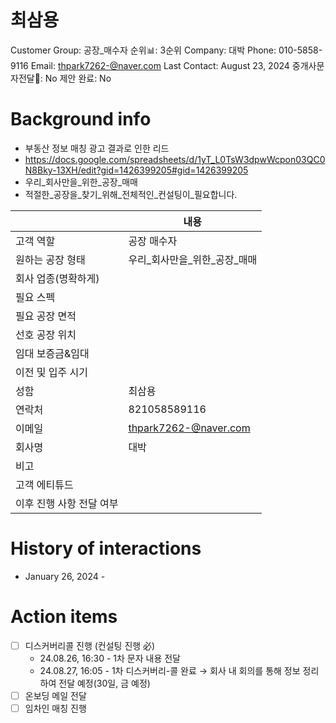 # 최삼용

Customer Group: 공장_매수자
순위📊: 3순위
Company: 대박
Phone: 010-5858-9116
Email: thpark7262-@naver.com
Last Contact: August 23, 2024
중개사문자전달📩: No
제안 완료: No

# Background info

- 부동산 정보 매칭 광고 결과로 인한 리드
- https://docs.google.com/spreadsheets/d/1yT_L0TsW3dpwWcpon03QC0N8Bky-13XH/edit?gid=1426399205#gid=1426399205
- 우리_회사만을_위한_공장_매매
- 적절한_공장을_찾기_위해_전체적인_컨설팅이_필요합니다.

|  | 내용 |
| --- | --- |
| 고객 역할 | 공장 매수자 |
| 원하는 공장 형태 | 우리_회사만을_위한_공장_매매 |
| 회사 업종(명확하게) |  |
| 필요 스펙 |  |
| 필요 공장 면적 |  |
| 선호 공장 위치 |  |
| 임대 보증금&임대 |  |
| 이전 및 입주 시기  |  |
| 성함 | 최삼용 |
| 연락처 | 821058589116 |
| 이메일 | [thpark7262-@naver.com](mailto:thpark7262-@naver.com) |
| 회사명 | 대박 |
| 비고 |  |
| 고객 에티튜드 |  |
| 이후 진행 사항 전달 여부 |  |

# History of interactions

- January 26, 2024 -

# Action items

- [ ]  디스커버리콜 진행 (컨설팅 진행 必)
    - 24.08.26, 16:30 - 1차 문자 내용 전달
    - 24.08.27, 16:05 - 1차 디스커버리-콜 완료 → 회사 내 회의를 통해 정보 정리하여 전달 예정(30일, 금 예정)
- [ ]  온보딩 메일 전달
- [ ]  임차인 매칭 진행